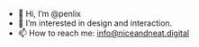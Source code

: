 - 👋 Hi, I’m @penlix
- 👀 I’m interested in design and interaction.
- 📫 How to reach me: info@niceandneat.digital

<!---
penlix/penlix is a ✨ special ✨ repository because its `README.md` (this file) appears on your GitHub profile.
You can click the Preview link to take a look at your changes.
--->
